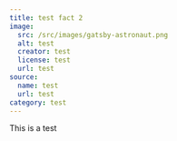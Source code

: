 ```yaml
---
title: test fact 2
image:
  src: /src/images/gatsby-astronaut.png
  alt: test
  creator: test
  license: test
  url: test
source:
  name: test
  url: test
category: test
---
```

This is a test